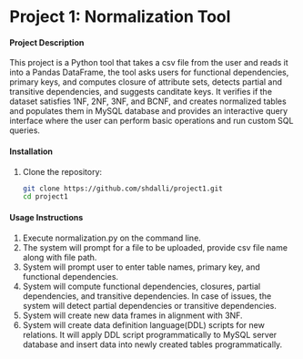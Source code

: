 # Project 1: Normalization Tool

#### Project Description
This project is a Python tool that takes a csv file from the user and reads it into a Pandas DataFrame, the tool asks users for functional dependencies, primary keys, and computes closure of attribute sets, detects partial and transitive dependencies, and suggests canditate keys. It verifies if the dataset satisfies 1NF, 2NF, 3NF, and BCNF, and creates normalized tables and populates them in MySQL database and provides an interactive query interface where the user can perform basic operations and run custom SQL queries.

#### Installation
1. Clone the repository:
   ```bash
   git clone https://github.com/shdalli/project1.git
   cd project1
#### Usage Instructions
1. Execute normalization.py on the command line.
2. The system will prompt for a file to be uploaded, provide csv file name along with file path.
3. System will prompt user to enter table names, primary key, and functional dependencies.
4. System will compute functional dependencies, closures, partial dependencies, and transitive dependencies. In case of issues, the system will detect partial dependencies or transitive dependencies.
5. System will create new data frames in alignment with 3NF.
6. System will create data definition language(DDL) scripts for new relations. It will apply DDL script programmatically to MySQL server database and insert data into newly created tables programmatically. 
